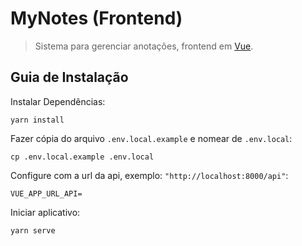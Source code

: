 # MyNotes (Frontend)
> Sistema para gerenciar anotações, frontend em [Vue](https://vuejs.org/).

## Guia de Instalação <a name = "install"></a>

Instalar Dependências:
```
yarn install
```

Fazer cópia do arquivo `.env.local.example` e nomear de `.env.local`:
```
cp .env.local.example .env.local
```

Configure com a url da api, exemplo: `"http://localhost:8000/api"`:
```
VUE_APP_URL_API=
```

Iniciar aplicativo:
```
yarn serve
```
